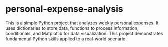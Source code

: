 # personal-expense-analysis
This is a simple Python project that analyzes weekly personal expenses. It uses dictionaries to store data, functions to process information, conditionals, and Matplotlib for data visualization. This project demonstrates fundamental Python skills applied to a real-world scenario.
